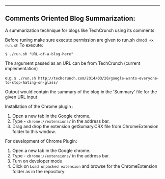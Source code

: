 ------
Comments Oriented Blog Summarization:
-------

A summarization technique for blogs like TechCrunch using its comments

Before runing make sure execute permission are given to run.sh `chmod +x run.sh`
To execute:

```
$ ./run.sh "URL-of-a-blog-here"
```

The argument passed as an URL can be from TechCrunch (current implementation)

e.g. `$ ./run.sh http://techcrunch.com/2014/03/20/google-wants-everyone-to-stop-hating-on-glass/`

Output would contain the summary of the blog in the 'Summary' file for the given URL input

Installation of the Chrome plugin : 

1. Open a new tab in the Google chrome.
2. Type -  `chrome://extensions/` in the address bar.
3. Drag and drop the extension getSumary.CRX file from ChromeExtension folder to this window.

For development of Chrome Plugin:

1. Open a new tab in the Google chrome.
2. Type -  `chrome://extensions/` in the address bar.
3. Turn on developer mode
4. Click on `Load unpacked extension` and browse for the ChromeExtension folder as in the repository
